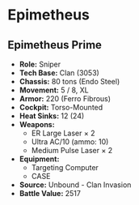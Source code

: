 # Epimetheus
## Epimetheus Prime
- **Role:** Sniper
- **Tech Base:** Clan (3053)
- **Chassis:** 80 tons (Endo Steel)
- **Movement:** 5 / 8, XL
- **Armor:** 220 (Ferro Fibrous)
- **Cockpit:** Torso-Mounted
- **Heat Sinks:** 12 (24)
- **Weapons:**
  - ER Large Laser × 2
  - Ultra AC/10 (ammo: 10)
  - Medium Pulse Laser × 2
- **Equipment:**
  - Targeting Computer
  - CASE
- **Source:** Unbound - Clan Invasion
- **Battle Value:** 2517

